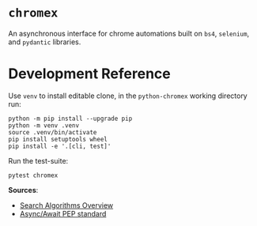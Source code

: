# ``chromex``

An asynchronous interface for chrome automations built on ``bs4``, ``selenium``, and ``pydantic`` libraries.



# Development Reference

Use ``venv`` to install editable clone, in the `python-chromex` working directory run:

```shell
python -m pip install --upgrade pip
python -m venv .venv
source .venv/bin/activate
pip install setuptools wheel
pip install -e '.[cli, test]'
```

Run the test-suite:
```shell
pytest chromex
```


**Sources**:
- [Search Algorithms Overview](https://www.section.io/engineering-education/understanding-search-algorithms-in-ai/#:~:text=A%20search%20problem%20consists%20of,state%20to%20the%20goal%20state)
- [Async/Await PEP standard](https://peps.python.org/pep-0492)
